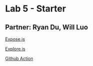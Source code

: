 # Lab 5 - Starter
## Partner: Ryan Du, Will Luo

[Expose.js](https://alien-traveler.github.io/Lab5_Starter/expose.html)

[Explore.js](https://alien-traveler.github.io/Lab5_Starter/explore.html)

[Github Action](https://github.com/alien-traveler/introduction-to-github)
